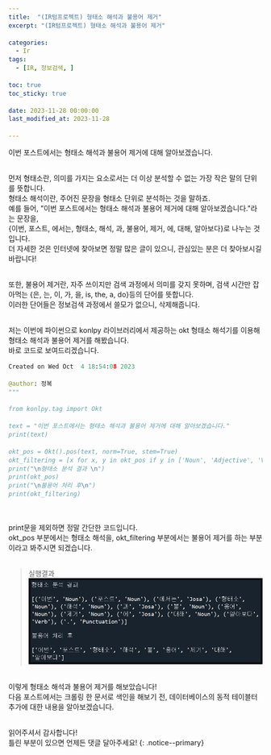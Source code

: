 ```yaml
---
title:  "(IR텀프로젝트) 형태소 해석과 불용어 제거" 
excerpt: "(IR텀프로젝트) 형태소 해석과 불용어 제거"

categories:
  - Ir
tags:
  - [IR, 정보검색, ]

toc: true
toc_sticky: true
 
date: 2023-11-28 00:00:00
last_modified_at: 2023-11-28

---
```

이번 포스트에서는 형태소 해석과 불용어 제거에 대해 알아보겠습니다.<br><br>

먼저 형태소란, 의미를 가지는 요소로서는 더 이상 분석할 수 없는 가장 작은 말의 단위를 뜻합니다.<br>
형태소 해석이란, 주어진 문장을 형태소 단위로 분석하는 것을 말하죠.<br>
예를 들어, "이번 포스트에서는 형태소 해석과 불용어 제거에 대해 알아보겠습니다."라는 문장을,<br>
{이번, 포스트, 에서는, 형태소, 해석, 과, 불용어, 제거, 에, 대해, 알아보다}로 나누는 것입니다.<br>
더 자세한 것은 인터넷에 찾아보면 정말 많은 글이 있으니, 관심있는 분은 더 찾아보시길 바랍니다!<br><br>

또한, 불용어 제거란, 자주 쓰이지만 검색 과정에서 의미를 갖지 못하며, 검색 시간만 잡아먹는 {은, 는, 이, 가, 을, is, the, a, do}등의 단어를 뜻합니다.<br>
이러한 단어들은 정보검색 과정에서 쓸모가 없으니, 삭제해줍니다.<br><br>

저는 이번에 파이썬으로 konlpy 라이브러리에서 제공하는 okt 형태소 해석기를 이용해 형태소 해석과 불용어 제거를 해봤습니다.<br>
바로 코드로 보여드리겠습니다.<br>
```python
Created on Wed Oct  4 18:54:08 2023

@author: 정복
"""

from konlpy.tag import Okt

text = "이번 포스트에서는 형태소 해석과 불용어 제거에 대해 알아보겠습니다."
print(text)

okt_pos = Okt().pos(text, norm=True, stem=True)
okt_filtering = [x for x, y in okt_pos if y in ['Noun', 'Adjective', 'Verb']]
print("\n형태소 분석 결과 \n")
print(okt_pos)
print("\n불용어 처리 후\n")
print(okt_filtering)
```
<br><br>
print문을 제외하면 정말 간단한 코드입니다.<br>
okt_pos 부분에서는 형태소 해석을, okt_filtering 부분에서는 불용어 제거를 하는 부분이라고 봐주시면 되겠습니다.<br><br>
>실행결과
>![실행결과](/assets/images/Ir/03/실행결과_.png "실행결과")

<br>
이렇게 형태소 해석과 불용어 제거를 해보았습니다!<br>
다음 포스트에서는 크롤링 한 문서로 색인을 해보기 전, 데이터베이스의 동적 테이블터 추가에 대한 내용을 알아보겠습니다.<br><br>


읽어주셔서 감사합니다! <br>틀린 부분이 있으면 언제든 댓글 달아주세요!
{: .notice--primary} 
